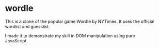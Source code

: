 # wordle

This is a clone of the popular game Wordle by NYTimes. It uses the official wordlist and guesslist.

I made it to demonstrate my skill in DOM manipulation using pure JavaScript.